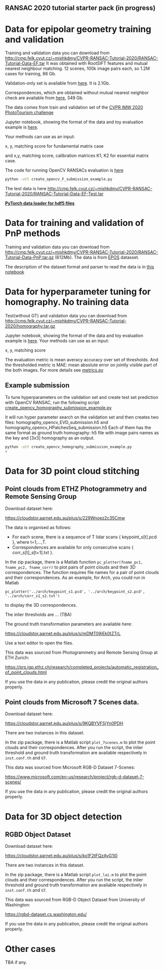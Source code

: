 ## RANSAC 2020 tutorial starter pack (in progress)

# Data for epipolar geometry training and validation

Training and validation data you can download from http://cmp.felk.cvut.cz/~mishkdmy/CVPR-RANSAC-Tutorial-2020/RANSAC-Tutorial-Data-EF.tar
It was obtained with RootSIFT features and mutual nearest neighbour matching.
12 scenes, 100k image pairs each, so 1.2M cases for training, 86 Gb.

Validation-only set is available from [here](http://cmp.felk.cvut.cz/~mishkdmy/CVPR-RANSAC-Tutorial-2020/RANSAC-Tutorial-Data-ValOnly.tar). It is 2.1Gb.

Correspondences, which are obtained without mutual nearest neighbor check are available from [here](http://ptak.felk.cvut.cz/personal/mishkdmy/CVPR2020-RANSAC-Tutorial/RANSAC-Tutorial-Data-uni.tar), 349 Gb.

The data comes from train and validation set of the [CVPR IMW 2020 PhotoTourism challenge](https://vision.uvic.ca/image-matching-challenge/data/)


Jupyter notebook, showing the format of the data and toy evaluation example is [here](parse_EF_data.ipynb).


Your methods can use as an input:

x, y, matching score for fundamental matrix case 

and x,y, matching score, calibration matrices K1, K2 for essential matrix case.

The code for running OpenCV RANSACs evaluation is [here](create_opencv_F_submission_example.py)

```bash
python -utt create_opencv_F_submission_example.py

```


The test data is here http://cmp.felk.cvut.cz/~mishkdmy/CVPR-RANSAC-Tutorial-2020/RANSAC-Tutorial-Data-EF-Test.tar

[**PyTorch data loader for hdf5 files**](hdf5reader.py)


# Data for training and validation of PnP methods

Training and validation data you can download from http://cmp.felk.cvut.cz/~mishkdmy/CVPR-RANSAC-Tutorial-2020/RANSAC-Tutorial-Data-PnP.tar.gz (612Mb).
The data is from [EPOS](http://cmp.felk.cvut.cz/epos/) datasset. 

The description of the dataset format and parser to read the data is in [this notebook](https://github.com/ducha-aiki/ransac-tutorial-2020-data/blob/master/PnP%20parse%20data.ipynb)



# Data for hyperparameter tuning for homography. No training data

Test(without GT) and validation data you can download from http://cmp.felk.cvut.cz/~mishkdmy/CVPR-RANSAC-Tutorial-2020/homography.tar.gz


Jupyter notebook, showing the format of the data and toy evaluation example is [here](parse_H_data.ipynb).
Your methods can use as an input:

x, y, matching score 

The evaluation metric is mean averacy accuracy over set of thresholds. And the thresholded metric is MAE: mean absolute error on jointly visible part of the both images.
For more details see [metrics.py](metrics.py)


## Example submission

To tune hyperparameters on the validation set and create test set prediction with OpenCV RANSAC, run the following script [create_opencv_homography_submission_example.py](create_opencv_homography_submission_example.py)

It will run hyper parameter search on the validation set and then creates two files: homography_opencv_EVD_submission.h5 and homography_opencv_HPatchesSeq_submission.h5
Each of them has the same format as ground truth homography: h5 file with image pairs names as the key and [3x3] homography as an output.


```bash
python -utt create_opencv_homography_submission_example.py
>

```


# Data for 3D point cloud stitching


## Point clouds from ETHZ Photogrammetry and Remote Sensing Group

Download dataset here:

https://cloudstor.aarnet.edu.au/plus/s/229Wnoez2c35Cmw

The data is organised as follows:
- For each scene, there is a sequence of T lidar scans { keypoint_s[t].pcd }, where t=1,...,T.
- Correspondences are available for only consecutive scans { corr_s[t]_s[t+1].txt }.

In the zip package, there is a Matlab function ``pc_plotter(fname_pc1, fname_pc2, fname_corr)`` to plot pairs of point clouds and their 3D correspondences. The function requires file names for a pair of point clouds and their correspondences. As an example, for Arch, you could run in Matlab
```
pc_plotter('../arch/keypoint_s1.pcd', '../arch/keypoint_s2.pcd', '../arch/corr_s1_s2.txt')
```
to display the 3D correspondences.

The inlier thresholds are ... (TBA)

The ground truth transformation parameters are available here:

https://cloudstor.aarnet.edu.au/plus/s/mDMT09jEk0tZTrL

Use a text editor to open the files.

This data was sourced from Photogrammetry and Remote Sensing Group at ETH Zurich:

https://prs.igp.ethz.ch/research/completed_projects/automatic_registration_of_point_clouds.html

If you use the data in any publication, please credit the original authors properly.

## Point clouds from Microsoft 7 Scenes data.

Download dataset here:

https://cloudstor.aarnet.edu.au/plus/s/9KQBYVFSjYn0PDH

There are two instances in this dataset.

In the zip package, there is a Matlab script `plot_7scenes.m` to plot the point clouds and their correspondences. After you run the script, the inlier threshold and ground truth transformation are available respectively in `inst.conf.th` and `GT`.

This data was sourced from Microsoft RGB-D Dataset 7-Scenes:

https://www.microsoft.com/en-us/research/project/rgb-d-dataset-7-scenes/

If you use the data in any publication, please credit the original authors properly.

# Data for 3D object detection

## RGBD Object Dataset

Download dataset here:

https://cloudstor.aarnet.edu.au/plus/s/ko1F2tFQzAyG1I0

There are two instances in this dataset.

In the zip package, there is a Matlab script `plot_lai.m` to plot the point clouds and their correspondences. After you run the script, the inlier threshold and ground truth transformation are available respectively in `inst.conf.th` and `GT`.

This data was sourced from RGB-D Object Dataset from University of Washington:

https://rgbd-dataset.cs.washington.edu/

If you use the data in any publication, please credit the original authors properly.

# Other cases

TBA if any.



